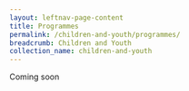 ```yaml
---
layout: leftnav-page-content
title: Programmes
permalink: /children-and-youth/programmes/
breadcrumb: Children and Youth
collection_name: children-and-youth
---
```


Coming soon
